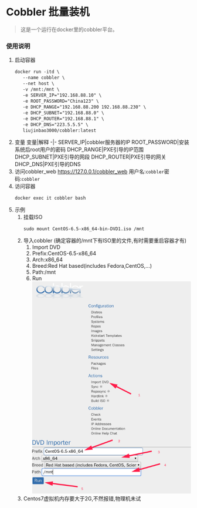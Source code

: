 # Cobbler 批量装机

> 这是一个运行在docker里的cobbler平台。

### 使用说明
1. 启动容器
   ```
   docker run -itd \
      --name cobbler \
      --net host \
      -v /mnt:/mnt \
      -e SERVER_IP="192.168.88.10" \
      -e ROOT_PASSWORD="China123" \
      -e DHCP_RANGE="192.168.88.200 192.168.88.230" \
      -e DHCP_SUBNET="192.168.88.0" \
      -e DHCP_ROUTER="192.168.88.1" \
      -e DHCP_DNS="223.5.5.5" \
      liujinbao3000/cobbler:latest
   ```
1. 变量
   变量|解释
   -|-
   SERVER_IP|cobbler服务器的IP
   ROOT_PASSWORD|安装系统后root用户的密码
   DHCP_RANGE|PXE引导的IP范围
   DHCP_SUBNET|PXE引导的网段
   DHCP_ROUTER|PXE引导的网关
   DHCP_DNS|PXE引导的DNS
2. 访问cobbler_web
   https://127.0.0.1/cobbler_web
   用户名:`cobbler`密码:`cobbler`
3. 访问容器
   ```
   docker exec it cobbler bash
   ```
4. 示例
   1. 挂载ISO
      ```
      sudo mount CentOS-6.5-x86_64-bin-DVD1.iso /mnt
      ```
   2. 导入cobbler (确定容器的/mnt下有ISO里的文件,有时需要重启容器才有)
      1. Import DVD
      1. Prefix:CentOS-6.5-x86_64
      1. Arch:x86_64
      1. Breed:Red Hat based(includes Fedora,CentOS,...) 
      1. Path:/mnt
      1. Run
      ![示例](cobbler.png)
   3. Centos7虚拟机内存要大于2G,不然报错,物理机未试